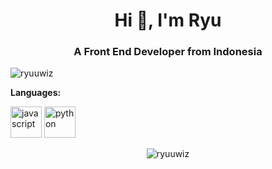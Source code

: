 <h1 align="center">Hi 👋, I'm Ryu</h1>
<h3 align="center">A Front End Developer from Indonesia</h3>

<p align="left"> <img src="https://komarev.com/ghpvc/?username=ryuuwiz" alt="ryuuwiz" /> </p>

**Languages:**  
<link rel="stylesheet" href="https://cdn.jsdelivr.net/gh/devicons/devicon@master/devicon.min.css">

<p align="left">
  <img src="https://devicon.dev/devicon.git/icons/javascript/javascript-original.svg" alt="javascript" width="50" height="50"/>
  <img src="https://devicon.dev/devicon.git/icons/python/python-plain.svg" alt="python" width="50" height="50"/>
</p>

<p align="center">
  <img src="https://github-readme-stats.vercel.app/api?username=ryuuwiz&show_icons=true&theme=tokyonight" alt="ryuuwiz" />
</p>
